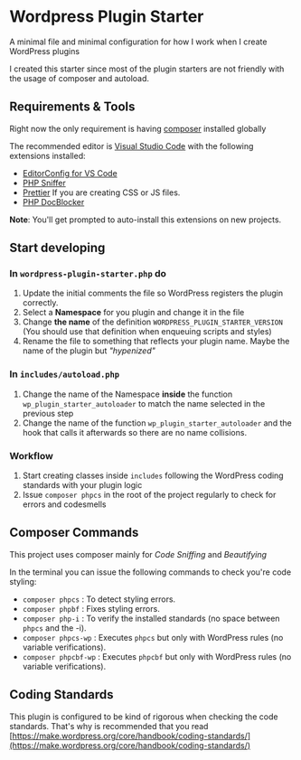 # Wordpress Plugin Starter

A minimal file and minimal configuration for how I work when I create WordPress plugins

I created this starter since most of the plugin starters are not friendly with the usage of composer and autoload.

## Requirements & Tools

Right now the only requirement is having [composer](https://getcomposer.com) installed globally

The recommended editor is [Visual Studio Code](https://code.visualstudio.com) with the following extensions installed:

- [EditorConfig for VS Code](https://marketplace.visualstudio.com/items?itemName=EditorConfig.EditorConfig)
- [PHP Sniffer](https://marketplace.visualstudio.com/items?itemName=wongjn.php-sniffer)
- [Prettier](https://marketplace.visualstudio.com/items?itemName=esbenp.prettier-vscode) If you are creating CSS or JS files.
- [PHP DocBlocker](https://marketplace.visualstudio.com/items?itemName=neilbrayfield.php-docblocker)

**Note**: You'll get prompted to auto-install this extensions on new projects.

## Start developing

### In `wordpress-plugin-starter.php` do

1. Update the initial comments the file so WordPress registers the plugin correctly.
2. Select a **Namespace** for you plugin and change it in the file
3. Change **the name** of the definition `WORDPRESS_PLUGIN_STARTER_VERSION` (You should use that definition when enqueuing  scripts and styles)
4. Rename the file to something that reflects your plugin name. Maybe the name of the plugin but _"hypenized"_

### In `includes/autoload.php`

1. Change the name of the Namespace **inside** the function `wp_plugin_starter_autoloader` to match the name selected in the previous step
2. Change the name of the function `wp_plugin_starter_autoloader` and the hook that calls it afterwards so there are no name collisions.

### Workflow

1. Start creating classes inside `includes` following the WordPress coding standards with your plugin logic
2. Issue `composer phpcs` in the root of the project regularly to check for errors and codesmells

## Composer Commands

This project uses composer mainly for _Code Sniffing_ and _Beautifying_

In the terminal you can issue the following commands to check you're code styling:

- `composer phpcs` : To detect styling errors.
- `composer phpbf` : Fixes styling errors.
- `composer php-i` : To verify the installed standards (no space between `phpcs` and the -i).
- `composer phpcs-wp` : Executes `phpcs` but only with WordPress rules (no variable verifications).
- `composer phpcbf-wp` : Executes `phpcbf` but only with WordPress rules (no variable verifications).

## Coding Standards

This plugin is configured to be kind of rigorous when checking the code standards. That's why is recommended that you read [https://make.wordpress.org/core/handbook/coding-standards/](https://make.wordpress.org/core/handbook/coding-standards/)